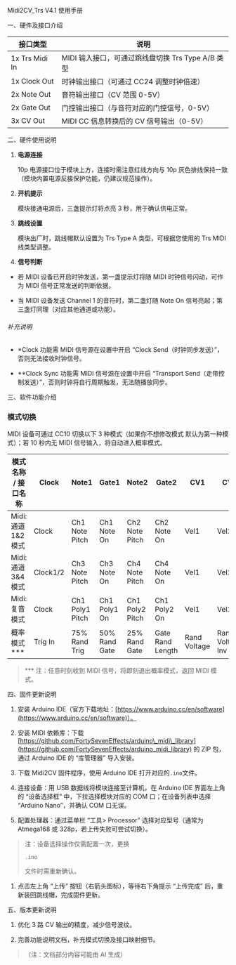 Midi2CV\_Trs V4.1 使用手册



一、硬件及接口介绍





| 接口类型&#xA;           | 说明&#xA;                                 |
| ------------------- | --------------------------------------- |
| 1x Trs Midi In&#xA; | MIDI 输入接口，可通过跳线盘切换 Trs Type A/B 类型&#xA; |
| 1x Clock Out&#xA;   | 时钟输出接口（可通过 CC24 调整时钟倍速）&#xA;            |
| 2x Note Out&#xA;    | 音符输出接口（CV 范围 0-5V）&#xA;                 |
| 2x Gate Out&#xA;    | 门控输出接口（与音符对应的门控信号，0-5V）&#xA;            |
| 3x CV Out&#xA;      | MIDI CC 信息转换后的 CV 信号输出（0-5V）&#xA;       |



二、硬件使用说明





1.  **电源连接**

    10p 电源接口位于模块上方，连接时需注意红线方向与 10p 灰色排线保持一致（模块内置电源反接保护功能，仍建议规范操作）。


2.  **开机提示**

    模块接通电源后，三盏提示灯将点亮 3 秒，用于确认供电正常。


3.  **跳线设置**

    模块出厂时，跳线帽默认设置为 Trs Type A 类型，可根据您使用的 Trs MIDI 线类型调整。


4.  **信号判断**

*   若 MIDI 设备已开启时钟发送，第一盏提示灯将随 MIDI 时钟信号闪动，可作为 MIDI 信号正常发送的判断依据。


*   当 MIDI 设备发送 Channel 1 的音符时，第二盏灯随 Note On 信号亮起；第三盏灯同理（对应其他通道或功能）。


###### 补充说明&#xA;



*   \*Clock 功能需 MIDI 信号源在设置中开启 “Clock Send（时钟同步发送）”，否则无法接收时钟信号。


*   \*\*Clock Sync 功能需 MIDI 信号源在设置中开启 “Transport Send（走带控制发送）”，否则时钟将自行周期触发，无法随播放同步。


三、软件功能介绍



### 模式切换&#xA;

MIDI 设备可通过 CC10 切换以下 3 种模式（如果你不想修改模式 默认为第一种模式）；若 10 秒内无 MIDI 信号输入，将自动进入概率模式。




| 模式名称 / 接口名称&#xA;     | Clock&#xA;    | Note1&#xA;           | Gate1&#xA;         | Note2&#xA;           | Gate2&#xA;            | CV1&#xA;          | CV2&#xA;              | CV3&#xA;             |
| -------------------- | ------------- | -------------------- | ------------------ | -------------------- | --------------------- | ----------------- | --------------------- | -------------------- |
| Midi: 通道 1&2 模式&#xA; | Clock&#xA;    | Ch1 Note Pitch&#xA;  | Ch1 Note On&#xA;   | Ch2 Note Pitch&#xA;  | Ch2 Note On&#xA;      | Vel1&#xA;         | Vel2&#xA;             | Mod&#xA;             |
| Midi: 通道 3&4 模式&#xA; | Clock1/2&#xA; | Ch3 Note Pitch&#xA;  | Ch3 Note On&#xA;   | Ch4 Note Pitch&#xA;  | Ch4 Note On&#xA;      | Vel1&#xA;         | Vel2&#xA;             | Mod&#xA;             |
| Midi: 复音模式&#xA;      | Clock&#xA;    | Ch1 Poly1 Pitch&#xA; | Ch1 Poly1 On&#xA;  | Ch1 Poly2 Pitch&#xA; | Ch1 Poly2 On&#xA;     | Vel1&#xA;         | Vel2&#xA;             | Mod&#xA;             |
| 概率模式 \*\*\*&#xA;     | Trig In&#xA;  | 75% Rand Trig&#xA;   | 50% Rand Gate&#xA; | 25% Rand Gate&#xA;   | Gate Rand Length&#xA; | Rand Voltage&#xA; | Rand Voltage Inv&#xA; | Rand Voltage1/2&#xA; |

> \*** 注：任意时刻收到 MIDI 信号，将即刻退出概率模式，返回 MIDI 模式。
>

四、固件更新说明





1.  安装 Arduino IDE（官方下载地址：[https://www.arduino.cc/en/software](https://www.arduino.cc/en/software)）。


2.  安装 MIDI 依赖库：下载 [https://github.com/FortySevenEffects/arduino\_midi\_library](https://github.com/FortySevenEffects/arduino_midi_library) 的 ZIP 包，通过 Arduino IDE 的 “库管理器” 导入安装。


3.  下载 Midi2CV 固件程序，使用 Arduino IDE 打开对应的`.ino`文件。


4.  连接设备：用 USB 数据线将模块连接至计算机，在 Arduino IDE 界面左上角的 “设备选择框” 中，下拉选择模块对应的 COM 口；在设备列表中选择 “Arduino Nano”，并确认 COM 口无误。


5.  配置处理器：通过菜单栏 “工具> Processor” 选择对应型号（通常为 Atmega168 或 328p，若上传失败可尝试切换）。


> 注：设备选择操作仅需配置一次，更换
>
> `.ino`
>
> 文件时需重新确认。
>



1.  点击左上角 “上传” 按钮（右箭头图标），等待右下角提示 “上传完成” 后，重新装回跳线帽，完成固件更新。


五、版本更新说明





1.  优化 3 路 CV 输出的精度，减少信号波纹。


2.  完善功能说明文档，补充模式切换及接口映射细节。


> （注：文档部分内容可能由 AI 生成）
>